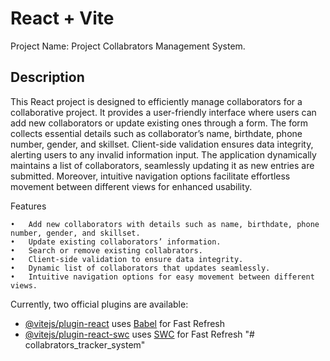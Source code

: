# React + Vite

Project Name: Project Collabrators Management System.

Description
-----------

This React project is designed to efficiently manage collaborators for a collaborative project. It provides a user-friendly interface where users can add new collaborators or update existing ones through a form. The form collects essential details such as collaborator’s name, birthdate, phone number, gender, and skillset. Client-side validation ensures data integrity, alerting users to any invalid information input. The application dynamically maintains a list of collaborators, seamlessly updating it as new entries are submitted. Moreover, intuitive navigation options facilitate effortless movement between different views for enhanced usability.

Features

	•	Add new collaborators with details such as name, birthdate, phone number, gender, and skillset.
	•	Update existing collaborators’ information.
 	• 	Search or remove existing collabrators.
	•	Client-side validation to ensure data integrity.
	•	Dynamic list of collaborators that updates seamlessly.
	•	Intuitive navigation options for easy movement between different views.

Currently, two official plugins are available:

- [@vitejs/plugin-react](https://github.com/vitejs/vite-plugin-react/blob/main/packages/plugin-react/README.md) uses [Babel](https://babeljs.io/) for Fast Refresh
- [@vitejs/plugin-react-swc](https://github.com/vitejs/vite-plugin-react-swc) uses [SWC](https://swc.rs/) for Fast Refresh
"# collabrators_tracker_system" 
